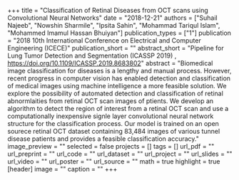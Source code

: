 +++
title = "Classification of Retinal Diseases from OCT scans using Convolutional Neural Networks"
date = "2018-12-21"
authors = ["Suhail Najeeb", "Nowshin Sharmile", "Ipsita Sahin", "Mohammad Tariqul Islam", "Mohammed Imamul Hassan Bhuiyan"]
publication_types = ["1"]
publication = "2018 10th International Conference on Electrical and Computer Engineering (ICECE)"
publication_short = ""
abstract_short = "Pipeline for Lung Tumor Detection and Segmentation (ICASSP 2019) , https://doi.org/10.1109/ICASSP.2019.8683802"
abstract = "Biomedical image classification for diseases is a lengthy and manual process. However, recent progress in computer vision has enabled detection and classification of medical images using machine intelligence a more feasible solution. We explore the possibility of automated detection and classification of retinal abnormlaities from retinal OCT scan images of ptients. We develop an algorithm to detect the region of interest from a retinal OCT scan and use a computationally inexpensive signle layer convolutional neural network structure for the classification process. Our model is trained on an open sourece retinal OCT dataset containing 83,484 images of various tunnel disease patients and provides a feasible classification accuracy."
image_preview = ""
selected = false
projects = []
tags = []
url_pdf = ""
url_preprint = ""
url_code = ""
url_dataset = ""
url_project = ""
url_slides = ""
url_video = ""
url_poster = ""
url_source = ""
math = true
highlight = true
[header]
image = ""
caption = ""
+++